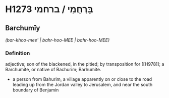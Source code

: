 # H1273 בַּרְחֻמִי / ברחמי

## Barchumîy

_(bar-khoo-mee' | bahr-hoo-MEE | bahr-hoo-MEE)_

### Definition

adjective; son of the blackened, in the pitied; by transposition for [[H978]]; a Barchumite, or native of Bachurim; Barhumite.

- a person from Bahurim, a village apparently on or close to the road leading up from the Jordan valley to Jerusalem, and near the south boundary of Benjamin
